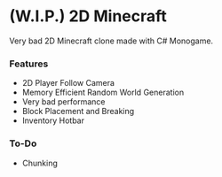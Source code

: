 # (W.I.P.) 2D Minecraft
Very bad 2D Minecraft clone made with C# Monogame. 

### Features
* 2D Player Follow Camera
* Memory Efficient Random World Generation
* Very bad performance
* Block Placement and Breaking
* Inventory Hotbar

### To-Do
* Chunking
